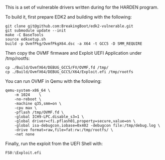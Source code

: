 This is a set of vulnerable drivers written during for the HARDEN program.


To build it, first prepare EDK2 and building with the following:

```
git clone git@github.com:BreakingBoot/edk2-vulnerable.git
git submodule update --init 
make -C BaseTools
source edksetup.sh 
build -p OvmfPkg/OvmfPkgX64.dsc -a X64 -t GCC5 -D SMM_REQUIRE
```

Then copy the OVMF firmware and Exploit UEFI Application under /tmp/rootfs:
```
cp ./Build/OvmfX64/DEBUG_GCC5/FV/OVMF.fd /tmp/
cp ./Build/OvmfX64/DEBUG_GCC5/X64/Exploit.efi /tmp/rootfs
```

You can run OVMF in Qemu with the following:

```
qemu-system-x86_64 \
    -m 1024    \
    -no-reboot \
    -machine q35,smm=on \
    -cpu max \
    -pflash /tmp/OVMF.fd \
    -global ICH9-LPC.disable_s3=1 \
    -global driver=cfi.pflash01,property=secure,value=on \
    -global isa-debugcon.iobase=0x402 -debugcon file:/tmp/debug.log \
    -drive format=raw,file=fat:rw:/tmp/rootfs/ \
    -net none
```

Finally, run the exploit from the UEFI Shell with:
```
FS0:\Exploit.efi
```
